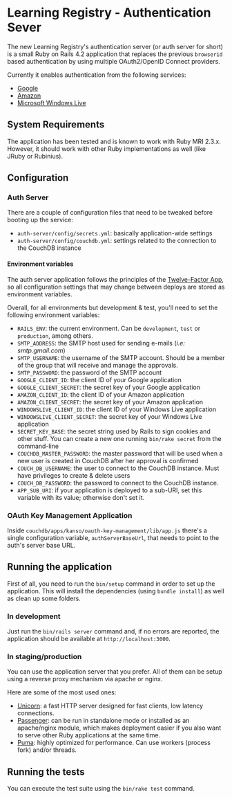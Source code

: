 # Learning Registry - Authentication Sever
The new Learning Registry's authentication server (or auth server for short) is
a small Ruby on Rails 4.2 application that replaces the previous `browserid`
based authentication by using multiple OAuth2/OpenID Connect providers.

Currently it enables authentication from the following services:
* [Google](https://developers.google.com/identity/protocols/OpenIDConnect)
* [Amazon](http://login.amazon.com/)
* [Microsoft Windows Live](https://msdn.microsoft.com/en-us/library/dn631819.aspx)

## System Requirements
The application has been tested and is known to work with Ruby MRI 2.3.x.
However, it should work with other Ruby implementations as well (like JRuby or
Rubinius).

## Configuration

### Auth Server
There are a couple of configuration files that need to be tweaked before
booting up the service:

* `auth-server/config/secrets.yml`: basically application-wide settings
* `auth-server/config/couchdb.yml`: settings related to the connection to the
CouchDB instance

#### Environment variables
The auth server application follows the principles of the
[Twelve-Factor App](http://12factor.net/config), so all configuration settings
that may change between deploys are stored as environment variables.

Overall, for all environments but development & test, you'll need to set the
following environment variables:

* `RAILS_ENV`: the current environment. Can be `development`, `test` or
`production`, among others.
* `SMTP_ADDRESS`: the SMTP host used for sending e-mails (*i.e: smtp.gmail.com*)
* `SMTP_USERNAME`: the username of the SMTP account. Should be a member of the
group that will receive and manage the approvals.
* `SMTP_PASSWORD`: the password of the SMTP account
* `GOOGLE_CLIENT_ID`: the client ID of your Google application
* `GOOGLE_CLIENT_SECRET`: the secret key of your Google application
* `AMAZON_CLIENT_ID`: the client ID of your Amazon application
* `AMAZON_CLIENT_SECRET`: the secret key of your Amazon application
* `WINDOWSLIVE_CLIENT_ID`: the client ID of your Windows Live application
* `WINDOWSLIVE_CLIENT_SECRET`: the secret key of your Windows Live application
* `SECRET_KEY_BASE`: the secret string used by Rails to sign cookies and other
stuff. You can create a new one running `bin/rake secret` from the command-line
* `COUCHDB_MASTER_PASSWORD`: the master password that will be used when a new
user is created in CouchDB after her approval is confirmed
* `COUCH_DB_USERNAME`: the user to connect to the CouchDB instance. Must have
privileges to create & delete users
* `COUCH_DB_PASSWORD`: the password to connect to the CouchDB instance.
* `APP_SUB_URI`: if your application is deployed to a sub-URI, set this
variable with its value; otherwise don't set it.

### OAuth Key Management Application
Inside `couchdb/apps/kanso/oauth-key-management/lib/app.js` there's a single
configuration variable, `authServerBaseUrl`, that needs to point to the auth's
server base URL.

## Running the application

First of all, you need to run the `bin/setup` command in order to set up the
application. This will install the dependencies (using `bundle install`) as well
as clean up some folders.

### In development
Just run the `bin/rails server` command and, if no errors are reported, the
application should be available at `http://localhost:3000`.

### In staging/production
You can use the application server that you prefer. All of them can be setup
using a reverse proxy mechanism via apache or nginx.

Here are some of the most used ones:

* [Unicorn](https://unicorn.bogomips.org/): a fast HTTP server designed for
fast clients, low latency connections.
* [Passenger](https://www.phusionpassenger.com/library/walkthroughs/deploy/ruby/):
can be run in standalone mode or installed as an apache/nginx module, which
makes deployment easier if you also want to serve other Ruby applications at the
same time.
* [Puma](http://puma.io/): highly optimized for performance. Can use workers
(process fork) and/or threads.

## Running the tests
You can execute the test suite using the `bin/rake test` command.
